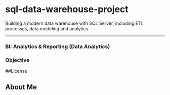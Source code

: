 # sql-data-warehouse-project
Building a modern data warehouse with SQL Server, including ETL processes, data modeling and analytics

---
### BI: Analytics & Reporting (Data Analytics)

### Objective


##License

## About Me
